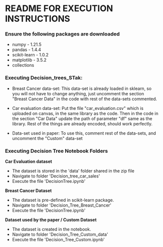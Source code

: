 # README FOR EXECUTION INSTRUCTIONS

### Ensure the following packages are downloaded

- numpy - 1.21.5
- pandas - 1.4.4
- scikit-learn - 1.0.2
- matplotlib - 3.5.2
- collections

### Executing Decision_trees_STak:

- Breast Cancer data-set: This data-set is already loaded in sklearn, so you will not have to change anything, just uncomment the section "Breast Cancer Data" in the code with rest of the data-sets commented.  

- Car evaluation data-set: Put the file "car\_evaluation.csv" which is uploaded on canvas, in the same library as the code. Then in the code in the section "Car Data" update the path of parameter "df" same as the library. Rest of the things are already encoded, should work perfectly. 

- Data-set used in paper: To use this, comment rest of the data-sets, and uncomment the "Custom" data-set


### Executing Decision Tree Notebook Folders

__Car Evaluation dataset__

- The dataset is stored in the 'data' folder shared in the zip file
- Navigate to folder 'Decision\_tree\_car\_sales'
- Execute the file 'DecisionTree.ipynb'

__Breast Cancer Dataset__

- The dataset is pre-defined in scikit-learn package.
- Navigate to folder 'Decision\_Tree\_Breast\_Cancer'
- Execute the file 'DecisionTree.ipynb'

__Dataset used by the paper / Custom Dataset__

- The dataset is created in the notebook.
- Navigate to folder 'Decision\_Tree\_Custom\_data'
- Execute the file 'Decision\_Tree\_Custom.ipynb'